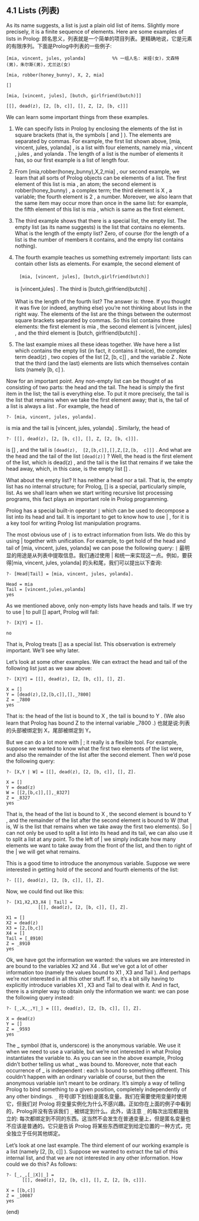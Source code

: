 ## 4.1 Lists (列表)

As its name suggests, a list is just a plain old list of items. Slightly more precisely, it is a finite sequence of elements. Here are some examples of lists in Prolog:
顾名思义，列表就是一个简单的项目列表。更精确地说，它是元素的有限序列。下面是Prolog中列表的一些例子:

    [mia, vincent, jules, yolanda]          %% 一组人名: 米娅(女)，文森特(男)，朱尔斯(男)，尤兰达(女)

    [mia, robber(honey_bunny), X, 2, mia]

    []

    [mia, [vincent, jules], [butch, girlfriend(butch)]]

    [[], dead(z), [2, [b, c]], [], Z, [2, [b, c]]]


We can learn some important things from these examples.

1. We can specify lists in Prolog by enclosing the elements of the list in square brackets (that is, the symbols [ and ] ). The elements are separated by commas. For example, the first list shown above, [mia,  vincent,  jules,  yolanda] , is a list with four elements, namely mia , vincent , jules , and yolanda . The length of a list is the number of elements it has, so our first example is a list of length four.

2. From \[mia,robber(honey_bunny),X,2,mia] , our second example, we learn that all sorts of Prolog objects can be elements of a list. The first element of this list is mia , an atom; the second element is robber(honey_bunny) , a complex term; the third element is X , a variable; the fourth element is 2 , a number. Moreover, we also learn that the same item may occur more than once in the same list: for example, the fifth element of this list is mia , which is same as the first element.

3. The third example shows that there is a special list, the empty list. The empty list (as its name suggests) is the list that contains no elements. What is the length of the empty list? Zero, of course (for the length of a list is the number of members it contains, and the empty list contains nothing).

4. The fourth example teaches us something extremely important: lists can contain other lists as elements. For example, the second element of<br><br>
  &nbsp; &nbsp;`[mia, [vincent, jules], [butch,girlfriend(butch)]`<br><br>
is \[vincent,jules] . The third is \[butch,girlfriend(butch)] . <br><br>
What is the length of the fourth list? The answer is: three. If you thought it was five (or indeed, anything else) you’re not thinking about lists in the right way. The elements of the list are the things between the outermost square brackets separated by commas. So this list contains three elements: the first element is mia , the second element is [vincent,  jules] , and the third element is [butch,  girlfriend(butch)] .

5. The last example mixes all these ideas together. We have here a list which contains the empty list (in fact, it contains it twice), the complex term dead(z) , two copies of the list [2,  [b,  c]] , and the variable Z . Note that the third (and the last) elements are lists which themselves contain lists (namely [b,  c] ).


Now for an important point. Any non-empty list can be thought of as consisting of two parts: the head and the tail. The head is simply the first item in the list; the tail is everything else. To put it more precisely, the tail is the list that remains when we take the first element away; that is, the tail of a list is always a list . For example, the head of

    ?- [mia, vincent, jules, yolanda].

is mia and the tail is  [vincent,  jules,  yolanda] . Similarly, the head of

    ?- [[], dead(z), [2, [b, c]], [], Z, [2, [b, c]]].

is [] , and the tail is `[dead(z),  [2,[b,c]],[],Z,[2,[b,  c]]]` . And what are the head and the tail of the list `[dead(z)]` ? Well, the head is the first element of the list, which is dead(z) , and the tail is the list that remains if we take the head away, which, in this case, is the empty list [] .

What about the empty list? It has neither a head nor a tail. That is, the empty list has no internal structure; for Prolog, [] is a special, particularly simple, list. As we shall learn when we start writing recursive list processing programs, this fact plays an important role in Prolog programming.

Prolog has a special built-in operator `|` which can be used to decompose a list into its head and tail. It is important to get to know how to use | , for it is a key tool for writing Prolog list manipulation programs.

The most obvious use of `|` is to extract information from lists. We do this by using | together with unification. For example, to get hold of the head and tail of [mia, vincent, jules, yolanda] we can pose the following query:
`|` 最明显的用途是从列表中提取信息。我们通过使用 | 和统一来实现这一点。例如，要获得[mia, vincent, jules, yolanda] 的头和尾，我们可以提出以下查询:

    ?- [Head|Tail] = [mia, vincent, jules, yolanda].

    Head = mia
    Tail = [vincent,jules,yolanda]
    yes

As we mentioned above, only non-empty lists have heads and tails. If we try to use | to pull [] apart, Prolog will fail:

    ?- [X|Y] = [].

    no

That is, Prolog treats [] as a special list. This observation is extremely important. We’ll see why later.

Let’s look at some other examples. We can extract the head and tail of the following list just as we saw above:

    ?- [X|Y] = [[], dead(z), [2, [b, c]], [], Z].

    X = []
    Y = [dead(z),[2,[b,c]],[],_7800]
    Z = _7800
    yes

That is: the head of the list is bound to X , the tail is bound to Y . (We also learn that Prolog has bound Z to the internal variable _7800 .)
也就是说:列表的头部被绑定到 X，尾部被绑定到 Y。

But we can do a lot more with | ; it really is a flexible tool. For example, suppose we wanted to know what the first two elements of the list were, and also the remainder of the list after the second element. Then we’d pose the following query:

    ?- [X,Y | W] = [[], dead(z), [2, [b, c]], [], Z].

    X = []
    Y = dead(z)
    W = [[2,[b,c]],[],_8327]
    Z = _8327
    yes

That is, the head of the list is bound to X , the second element is bound to Y , and the remainder of the list after the second element is bound to W (that is, W is the list that remains when we take away the first two elements). So | can not only be used to split a list into its head and its tail, we can also use it to split a list at any point. To the left of | we simply indicate how many elements we want to take away from the front of the list, and then to right of the | we will get what remains.

This is a good time to introduce the anonymous variable. Suppose we were interested in getting hold of the second and fourth elements of the list:

    ?- [[], dead(z), [2, [b, c]], [], Z].

Now, we could find out like this:

    ?- [X1,X2,X3,X4 | Tail] =
                [[], dead(z), [2, [b, c]], [], Z].

    X1 = []
    X2 = dead(z)
    X3 = [2,[b,c]]
    X4 = []
    Tail = [_8910]
    Z = _8910
    yes

Ok, we have got the information we wanted: the values we are interested in are bound to the variables X2 and X4 . But we’ve got a lot of other information too (namely the values bound to X1 , X3 and Tail ). And perhaps we’re not interested in all this other stuff. If so, it’s a bit silly having to explicitly introduce variables X1 , X3 and Tail to deal with it. And in fact, there is a simpler way to obtain only the information we want: we can pose the following query instead:

    ?- [_,X,_,Y|_] = [[], dead(z), [2, [b, c]], [], Z].

    X = dead(z)
    Y = []
    Z = _9593
    yes

The \_ symbol (that is, underscore) is the anonymous variable. We use it when we need to use a variable, but we’re not interested in what Prolog instantiates the variable to. As you can see in the above example, Prolog didn’t bother telling us what \_ was bound to. Moreover, note that each occurrence of _ is independent : each is bound to something different. This couldn’t happen with an ordinary variable of course, but then the anonymous variable isn’t meant to be ordinary. It’s simply a way of telling Prolog to bind something to a given position, completely independently of any other bindings.
`_` 符号(即下划线)是匿名变量。我们在需要使用变量时使用它，但我们对 Prolog 将变量实例化为什么不感兴趣。正如你在上面的例子中看到的，Prolog并没有告诉我们 `_` 被绑定到什么。此外，请注意 `_` 的每次出现都是独立的: 每次都绑定到不同的东西。这当然不会发生在普通变量上，但是匿名变量也不应该是普通的。它只是告诉 Prolog 将某些东西绑定到给定位置的一种方式，完全独立于任何其他绑定。

Let’s look at one last example. The third element of our working example is a list (namely [2,  [b,  c]] ). Suppose we wanted to extract the tail of this internal list, and that we are not interested in any other information. How could we do this? As follows:

    ?- [_,_,[_|X]|_] =
          [[], dead(z), [2, [b, c]], [], Z, [2, [b, c]]].

    X = [[b,c]]
    Z = _10087
    yes

(end)
